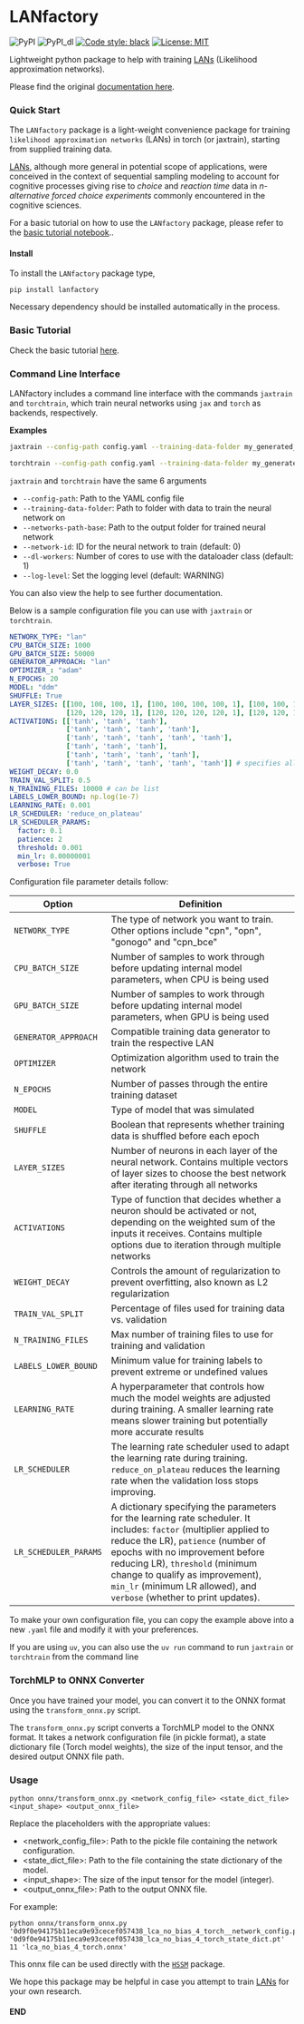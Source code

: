# LANfactory

![PyPI](https://img.shields.io/pypi/v/lanfactory)
![PyPI_dl](https://img.shields.io/pypi/dm/lanfactory)
[![Code style: black](https://img.shields.io/badge/code%20style-black-000000.svg)](https://github.com/ambv/black)
[![License: MIT](https://img.shields.io/badge/License-MIT-yellow.svg)](https://opensource.org/licenses/MIT)


Lightweight python package to help with training [LANs](https://elifesciences.org/articles/65074) (Likelihood approximation networks). 

Please find the original [documentation here](https://alexanderfengler.github.io/LANfactory/).

### Quick Start

The `LANfactory` package is a light-weight convenience package for training `likelihood approximation networks` (LANs) in torch (or jaxtrain), starting from supplied training data.

[LANs](https://elifesciences.org/articles/65074), although more general in potential scope of applications, were conceived in the context of sequential sampling modeling
to account for cognitive processes giving rise to *choice* and *reaction time* data in *n-alternative forced choice experiments* commonly encountered in the cognitive sciences.

For a basic tutorial on how to use the `LANfactory` package, please refer to the [basic tutorial notebook](docs/basic_tutorial/basic_tutorial.ipynb)..

#### Install

To install the `LANfactory` package type,

`pip install lanfactory`

Necessary dependency should be installed automatically in the process.

### Basic Tutorial

Check the basic tutorial [here](docs/basic_tutorial/basic_tutorial.ipynb).

### Command Line Interface

LANfactory includes a command line interface with the commands `jaxtrain` and `torchtrain`, which train neural networks using `jax` and `torch` as backends, respectively.

**Examples**
```bash
jaxtrain --config-path config.yaml --training-data-folder my_generated_data --network-id 0 --dl-workers 3 --network-path-base my_trained_network
```
```bash
torchtrain --config-path config.yaml --training-data-folder my_generated_data --network-id 0 --dl-workers 3 --network-path-base my_trained_network
```

`jaxtrain` and `torchtrain` have the same 6 arguments 
* `--config-path`: Path to the YAML config file
* `--training-data-folder`: Path to folder with data to train the neural network on
* `--networks-path-base`: Path to the output folder for trained neural network
* `--network-id`: ID for the neural network to train (default: 0)
* `--dl-workers`: Number of cores to use with the dataloader class (default: 1)
* `--log-level`: Set the logging level (default: WARNING)

You can also view the help to see further documentation.

Below is a sample configuration file you can use with `jaxtrain` or `torchtrain`. 

```yaml
NETWORK_TYPE: "lan" 
CPU_BATCH_SIZE: 1000
GPU_BATCH_SIZE: 50000
GENERATOR_APPROACH: "lan"
OPTIMIZER_: "adam"
N_EPOCHS: 20
MODEL: "ddm"
SHUFFLE: True
LAYER_SIZES: [[100, 100, 100, 1], [100, 100, 100, 100, 1], [100, 100, 100, 100, 100, 1],
              [120, 120, 120, 1], [120, 120, 120, 120, 1], [120, 120, 120, 120, 120, 1]]
ACTIVATIONS: [['tanh', 'tanh', 'tanh'],
              ['tanh', 'tanh', 'tanh', 'tanh'],
              ['tanh', 'tanh', 'tanh', 'tanh', 'tanh'],
              ['tanh', 'tanh', 'tanh'],
              ['tanh', 'tanh', 'tanh', 'tanh'],
              ['tanh', 'tanh', 'tanh', 'tanh', 'tanh']] # specifies all but output layer activation (output layer activation is determined by)
WEIGHT_DECAY: 0.0
TRAIN_VAL_SPLIT: 0.5
N_TRAINING_FILES: 10000 # can be list
LABELS_LOWER_BOUND: np.log(1e-7)
LEARNING_RATE: 0.001
LR_SCHEDULER: 'reduce_on_plateau'
LR_SCHEDULER_PARAMS:
  factor: 0.1
  patience: 2
  threshold: 0.001
  min_lr: 0.00000001
  verbose: True
```

Configuration file parameter details follow:

| Option | Definition |
| ------ | ---------- |
| `NETWORK_TYPE` | The type of network you want to train. Other options include "cpn", "opn", "gonogo" and "cpn_bce" |
| `CPU_BATCH_SIZE` | Number of samples to work through before updating internal model parameters, when CPU is being used |
| `GPU_BATCH_SIZE` | Number of samples to work through before updating internal model parameters, when GPU is being used |
| `GENERATOR_APPROACH` | Compatible training data generator to train the respective LAN |
| `OPTIMIZER` | Optimization algorithm used to train the network |
| `N_EPOCHS` | Number of passes through the entire training dataset |
| `MODEL` | Type of model that was simulated |
| `SHUFFLE` | Boolean that represents whether training data is shuffled before each epoch |
| `LAYER_SIZES` | Number of neurons in each layer of the neural network. Contains multiple vectors of layer sizes to choose the best network after iterating through all networks |
| `ACTIVATIONS` | Type of function that decides whether a neuron should be activated or not, depending on the weighted sum of the inputs it receives. Contains multiple options due to iteration through multiple networks |
| `WEIGHT_DECAY` | Controls the amount of regularization to prevent overfitting, also known as L2 regularization |
| `TRAIN_VAL_SPLIT` | Percentage of files used for training data vs. validation |
| `N_TRAINING_FILES` | Max number of training files to use for training and validation |
| `LABELS_LOWER_BOUND` | Minimum value for training labels to prevent extreme or undefined values |
| `LEARNING_RATE` | A hyperparameter that controls how much the model weights are adjusted during training. A smaller learning rate means slower training but potentially more accurate results |
| `LR_SCHEDULER` | The learning rate scheduler used to adapt the learning rate during training. `reduce_on_plateau` reduces the learning rate when the validation loss stops improving. |
| `LR_SCHEDULER_PARAMS` | A dictionary specifying the parameters for the learning rate scheduler. It includes: `factor` (multiplier applied to reduce the LR), `patience` (number of epochs with no improvement before reducing LR), `threshold` (minimum change to qualify as improvement), `min_lr` (minimum LR allowed), and `verbose` (whether to print updates). |

To make your own configuration file, you can copy the example above into a new `.yaml` file and modify it with your preferences.

If you are using `uv`, you can also use the `uv run` command to run `jaxtrain` or `torchtrain` from the command line
    
### TorchMLP to ONNX Converter

Once you have trained your model, you can convert it to the ONNX format using the `transform_onnx.py` script.

The `transform_onnx.py` script converts a TorchMLP model to the ONNX format. It takes a network configuration file (in pickle format), a state dictionary file (Torch model weights), the size of the input tensor, and the desired output ONNX file path.

### Usage

```python onnx/transform_onnx.py <network_config_file> <state_dict_file> <input_shape> <output_onnx_file>```

Replace the placeholders with the appropriate values:

- <network_config_file>: Path to the pickle file containing the network configuration.
- <state_dict_file>: Path to the file containing the state dictionary of the model.
- <input_shape>: The size of the input tensor for the model (integer).
- <output_onnx_file>: Path to the output ONNX file.

For example:

```
python onnx/transform_onnx.py '0d9f0e94175b11eca9e93cecef057438_lca_no_bias_4_torch__network_config.pickle' '0d9f0e94175b11eca9e93cecef057438_lca_no_bias_4_torch_state_dict.pt' 11 'lca_no_bias_4_torch.onnx'
```
This onnx file can be used directly with the [`HSSM`](https://github.com/lnccbrown/HSSM) package. 

We hope this package may be helpful in case you attempt to train [LANs](https://elifesciences.org/articles/65074) for your own research.

#### END

